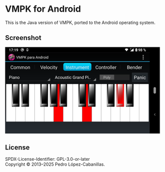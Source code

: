 # VMPK for Android

This is the Java version of VMPK, ported to the Android operating system.

## Screenshot

![Screenshot](vmpk-android-1.5.png)

## License

SPDX-License-Identifier: GPL-3.0-or-later  
Copyright © 2013–2025 Pedro López-Cabanillas.  

